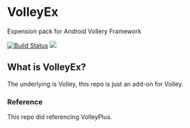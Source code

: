 # VolleyEx
Expension pack for Android Vollery Framework

[![Build Status](https://travis-ci.org/seventhmoon/VolleyEx.svg?branch=master)](https://travis-ci.org/seventhmoon/VolleyEx)
[![](https://jitpack.io/v/seventhmoon/VolleyEx.svg)](https://jitpack.io/#seventhmoon/VolleyEx)

## What is VolleyEx?
The underlying is Volley, this repo is just an add-on for Volley.

### Reference
This repo did referencing VolleyPlus. 
